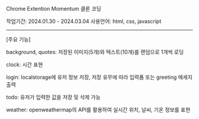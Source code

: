Chrome Extention Momentum 클론 코딩

작업기간: 2024.01.30 - 2024.03.04
사용언어: html, css, javascript

---

[주요 기능]

background, quotes: 저장된 이미지(5개)와 텍스트(10개)를 랜덤으로 1개씩 로딩

clock: 시간 표현

login: localstorage에 유저 정보 저장, 저장 유무에 따라 입력폼 또는 greeting 메세지 출력

todo: 유저가 입력한 값을 저장 및 삭제 가능

weather: openweathermap의 API를 활용하여 실시간 위치, 날씨, 기온 정보를 표현

